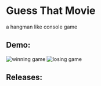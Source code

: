# Guess That Movie
 a hangman like console game
 
## Demo:
![winning game](https://i.imgur.com/VmVajsV.gif)
![losing game](https://i.imgur.com/a7RWXD4.gif)

## Releases:
